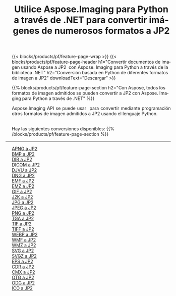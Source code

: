 ﻿---
title: Utilice Aspose.Imaging para Python a través de .NET para convertir imágenes de numerosos formatos a JP2 
weight: 3920
url: /es/python-net/conversion/to/jp2 
lang: es
langdirlevel: 2
locales: zh-hans,ja,it,ru,de,es,fr,nl,id,lt,pl,pt,vi,tr,ko,zh-hant,ar,hi,th,sv,cs,uk,he
description: Puede usar Aspose.Imaging para Python a través de la biblioteca .NET para convertir una variedad de formatos a JP2
---

{{< blocks/products/pf/feature-page-wrap >}}
{{< blocks/products/pf/feature-page-header h1="Convertir documentos de imagen usando Aspose a JP2  con Aspose. Imaging para Python a través de la biblioteca .NET" h2="Conversión basada en Python de diferentes formatos de imagen a JP2" downloadText="Descargar" >}}


{{% blocks/products/pf/feature-page-section  h2="Con Aspose, todos los formatos de imagen admitidos se pueden convertir a JP2 con Aspose. Imaging para Python a través de .NET" %}}
<p align=justify>Aspose.Imaging API se puede usar  para convertir mediante programación otros formatos de imagen admitidos a JP2 usando el lenguaje Python.</p>
<br/>
Hay las siguientes conversiones disponibles:
{{% /blocks/products/pf/feature-page-section %}}
<div class="container-fluid productfamilypage bg-gray">
    <div class="convertypes bg-gray agp-content section">
        <div class="container">
		<hr style="margin-left:-20px;"/>
		<div class="row other-converters">
		    <div class='col-md-2 other-converter remove-lp remove-rp'><a href="/imaging/es/python-net/conversion/apng-to-jp2" >APNG a JP2</a></div>
<div class='col-md-2 other-converter remove-lp remove-rp'><a href="/imaging/es/python-net/conversion/bmp-to-jp2" >BMP a JP2</a></div>
<div class='col-md-2 other-converter remove-lp remove-rp'><a href="/imaging/es/python-net/conversion/dib-to-jp2" >DIB a JP2</a></div>
<div class='col-md-2 other-converter remove-lp remove-rp'><a href="/imaging/es/python-net/conversion/dicom-to-jp2" >DICOM a JP2</a></div>
<div class='col-md-2 other-converter remove-lp remove-rp'><a href="/imaging/es/python-net/conversion/djvu-to-jp2" >DJVU a JP2</a></div>
<div class='col-md-2 other-converter remove-lp remove-rp'><a href="/imaging/es/python-net/conversion/dng-to-jp2" >DNG a JP2</a></div>
<div class='col-md-2 other-converter remove-lp remove-rp'><a href="/imaging/es/python-net/conversion/emf-to-jp2" >EMF a JP2</a></div>
<div class='col-md-2 other-converter remove-lp remove-rp'><a href="/imaging/es/python-net/conversion/emz-to-jp2" >EMZ a JP2</a></div>
<div class='col-md-2 other-converter remove-lp remove-rp'><a href="/imaging/es/python-net/conversion/gif-to-jp2" >GIF a JP2</a></div>
<div class='col-md-2 other-converter remove-lp remove-rp'><a href="/imaging/es/python-net/conversion/j2k-to-jp2" >J2K a JP2</a></div>
<div class='col-md-2 other-converter remove-lp remove-rp'><a href="/imaging/es/python-net/conversion/jpg-to-jp2" >JPG a JP2</a></div>
<div class='col-md-2 other-converter remove-lp remove-rp'><a href="/imaging/es/python-net/conversion/jpeg-to-jp2" >JPEG a JP2</a></div>
<div class='col-md-2 other-converter remove-lp remove-rp'><a href="/imaging/es/python-net/conversion/png-to-jp2" >PNG a JP2</a></div>
<div class='col-md-2 other-converter remove-lp remove-rp'><a href="/imaging/es/python-net/conversion/tga-to-jp2" >TGA a JP2</a></div>
<div class='col-md-2 other-converter remove-lp remove-rp'><a href="/imaging/es/python-net/conversion/tif-to-jp2" >TIF a JP2</a></div>
<div class='col-md-2 other-converter remove-lp remove-rp'><a href="/imaging/es/python-net/conversion/tiff-to-jp2" >TIFF a JP2</a></div>
<div class='col-md-2 other-converter remove-lp remove-rp'><a href="/imaging/es/python-net/conversion/webp-to-jp2" >WEBP a JP2</a></div>
<div class='col-md-2 other-converter remove-lp remove-rp'><a href="/imaging/es/python-net/conversion/wmf-to-jp2" >WMF a JP2</a></div>
<div class='col-md-2 other-converter remove-lp remove-rp'><a href="/imaging/es/python-net/conversion/wmz-to-jp2" >WMZ a JP2</a></div>
<div class='col-md-2 other-converter remove-lp remove-rp'><a href="/imaging/es/python-net/conversion/svg-to-jp2" >SVG a JP2</a></div>
<div class='col-md-2 other-converter remove-lp remove-rp'><a href="/imaging/es/python-net/conversion/svgz-to-jp2" >SVGZ a JP2</a></div>
<div class='col-md-2 other-converter remove-lp remove-rp'><a href="/imaging/es/python-net/conversion/eps-to-jp2" >EPS a JP2</a></div>
<div class='col-md-2 other-converter remove-lp remove-rp'><a href="/imaging/es/python-net/conversion/cdr-to-jp2" >CDR a JP2</a></div>
<div class='col-md-2 other-converter remove-lp remove-rp'><a href="/imaging/es/python-net/conversion/cmx-to-jp2" >CMX a JP2</a></div>
<div class='col-md-2 other-converter remove-lp remove-rp'><a href="/imaging/es/python-net/conversion/otg-to-jp2" >OTG a JP2</a></div>
<div class='col-md-2 other-converter remove-lp remove-rp'><a href="/imaging/es/python-net/conversion/odg-to-jp2" >ODG a JP2</a></div>
<div class='col-md-2 other-converter remove-lp remove-rp'><a href="/imaging/es/python-net/conversion/ico-to-jp2" >ICO a JP2</a></div>
                </div>
        </div>
    </div>
</div>
<br/>

